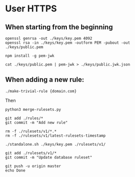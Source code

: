 # User HTTPS

## When starting from the beginning

```shell
openssl genrsa -out ./keys/key.pem 4092
openssl rsa -in ./keys/key.pem -outform PEM -pubout -out ./keys/public.pem

npm install -g pem-jwk

cat ./keys/public.pem | pem-jwk > ./keys/public.jwk.json
```

## When adding a new rule:

```shell
./make-trivial-rule {domain.com}
```

Then

```shell
python3 merge-rulesets.py

git add ./rules/*
git commit -m "Add new rule"

rm -f ./rulesets/v1/*.*
rm -f ./rulesets/v1/latest-rulesets-timestamp

./standalone.sh ./keys/key.pem ./rulesets/v1/

git add ./rulesets/v1/*
git commit -m "Update database ruleset"

git push -u origin master
echo Done
```
